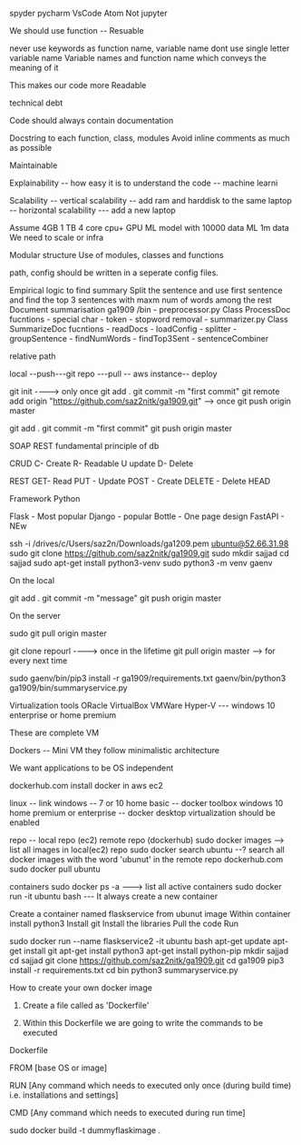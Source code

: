 spyder
pycharm
VsCode
Atom
Not jupyter 

We should use function
-- Resuable

never use keywords as function name, variable name
dont use single letter variable name
Variable names and function name which conveys the meaning of it

This makes our code more Readable

technical debt

Code should always contain documentation

Docstring to each function, class, modules
Avoid inline comments as much as possible

Maintainable

Explainability
 -- how easy it is to understand the code
 -- machine learni
 
Scalability
-- vertical scalability -- add ram and harddisk to the same laptop
-- horizontal scalability --- add a new laptop

Assume 4GB 1 TB 4 core cpu+ GPU
ML model with 10000 data
ML 1m data
We need to scale or infra

Modular structure
Use of modules, classes and functions

path, config should be written in a seperate config files.

Empirical logic to find summary 
Split the sentence and use first sentence and find the top 3 sentences with maxm num of words among the rest
Document summarisation
ga1909
	/bin
	- preprocessor.py
		Class ProcessDoc
			fucntions
			- special char
			- token
			- stopword removal
	- summarizer.py
		Class SummarizeDoc
			fucntions
			- readDocs
			- loadConfig
			- splitter
			- groupSentence
			- findNumWords
			- findTop3Sent
			- sentenceCombiner
			
			
relative path

local --push---git repo ---pull -- aws instance-- deploy

git init ----> only once
git add .
git commit -m "first commit"
git remote add origin "https://github.com/saz2nitk/ga1909.git" --> once
git push origin master

git add .
git commit -m "first commit"
git push origin master


SOAP 
REST
fundamental principle of db

CRUD
C- Create
R- Readable
U update
D- Delete


REST
GET- Read
PUT - Update
POST - Create
DELETE - Delete
HEAD

Framework
Python 

Flask - Most popular
Django - popular
Bottle - One page design
FastAPI - NEw

ssh -i /drives/c/Users/saz2n/Downloads/ga1209.pem ubuntu@52.66.31.98
sudo git clone https://github.com/saz2nitk/ga1909.git
sudo mkdir sajjad
cd sajjad
sudo apt-get install python3-venv
sudo python3 -m venv gaenv

On the local

git add .
git commit -m "message"
git push origin master

On the server

sudo git pull origin master

git clone repourl ----> once in the lifetime 
git pull origin master --> for every next time

sudo gaenv/bin/pip3 install -r ga1909/requirements.txt
gaenv/bin/python3 ga1909/bin/summaryservice.py


Virtualization tools
ORacle VirtualBox
VMWare
Hyper-V --- windows 10 enterprise or home premium

These are complete VM

Dockers -- Mini VM
they follow minimalistic architecture

We want applications to be OS independent

dockerhub.com
install docker in aws ec2

linux -- link
windows -- 7 or 10 home basic -- docker toolbox
windows 10 home premium or enterprise -- docker desktop 
virtualization should be enabled


repo -- local repo (ec2) 
		remote repo (dockerhub)
sudo docker images --> list all images in local(ec2) repo
sudo docker search ubuntu --? search all docker images with the word 'ubunut' in the remote repo dockerhub.com
sudo docker pull ubuntu

containers
sudo docker ps -a ---> list all active containers
sudo docker run -it ubuntu bash  --- It always create a new container

Create a container named flaskservice from ubunut image
Within container install python3
Install git
Install the libraries
Pull the code
Run

sudo docker run --name flaskservice2 -it ubuntu bash
apt-get update
apt-get install git
apt-get install python3
apt-get install python-pip
mkdir sajjad
cd sajjad
git clone https://github.com/saz2nitk/ga1909.git
cd ga1909
pip3 install -r requirements.txt
cd bin
python3 summaryservice.py


How to create your own docker image

1. Create a file called as 'Dockerfile'

2. Within this Dockerfile we are going to write the commands to be executed

Dockerfile

FROM [base OS or image]

RUN [Any command which needs to executed only once (during build time) i.e. installations and settings]

CMD [Any command which needs to executed during run time]

sudo docker build -t dummyflaskimage .











 
 
 
 
 
 
 
 
 
 
 
 
 
 
 
 
 